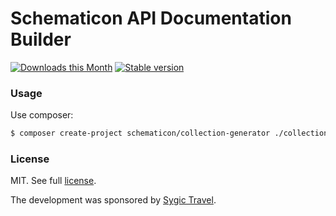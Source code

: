 Schematicon API Documentation Builder
=====================================

[![Downloads this Month](https://img.shields.io/packagist/dm/schematicon/collection-generator.svg?style=flat)](https://packagist.org/packages/schematicon/collection-generator)
[![Stable version](http://img.shields.io/packagist/v/schematicon/collection-generator.svg?style=flat)](https://packagist.org/packages/schematicon/collection-generator)

### Usage

Use composer:

```bash
$ composer create-project schematicon/collection-generator ./collection-generator
```


### License

MIT. See full [license](license.md).

The development was sponsored by [Sygic Travel](https://travel.sygic.com).
